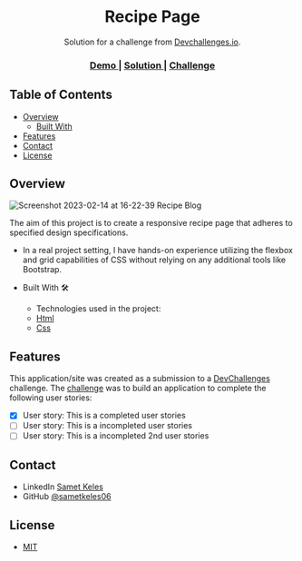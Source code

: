 <h1 align="center">Recipe Page</h1>

<div align="center">
   Solution for a challenge from  <a href="http://devchallenges.io" target="_blank">Devchallenges.io</a>.
</div>
<div align="center">
  <h3>
    <a href="https://recipe-blog-sametkeles.netlify.app/">
      Demo
    </a>
    <span> | </span>
    <a href="https://devchallenges.io/solutions/JjIhSwjIvnrX5QkWdoJk">
      Solution
    </a>
    <span> | </span>
    <a href="https://devchallenges.io/challenges/OEKdUZ6xs0h99C38XVht">
      Challenge
    </a>
  </h3>
</div>

## Table of Contents

- [Overview](#overview)
  - [Built With](#built-with)
- [Features](#features)
- [Contact](#contact)
- [License](#license)

## Overview

![Screenshot 2023-02-14 at 16-22-39 Recipe Blog](https://user-images.githubusercontent.com/60887763/218751470-d2d1471f-00ed-4e9b-8d68-86b5eefc340b.png)

The aim of this project is to create a responsive recipe page that adheres to specified design specifications.

- In a real project setting, I have hands-on experience utilizing the flexbox and grid capabilities of CSS without relying on any additional tools like Bootstrap.

- Built With 🛠
  - Technologies used in the project:
  - [Html](https://www.w3.org/html/)
  - [Css](https://www.w3.org/Style/CSS/)

## Features

This application/site was created as a submission to a [DevChallenges](https://devchallenges.io/challenges) challenge. The [challenge](https://devchallenges.io/challenges/TtUjDt19eIHxNQ4n5jps) was to build an application to complete the following user stories:

- [x] User story: This is a completed user stories
- [ ] User story: This is a incompleted user stories
- [ ] User story: This is a incompleted 2nd user stories

## Contact

- LinkedIn [Samet Keles](https://www.linkedin.com/in/samet-keles/)
- GitHub [@sametkeles06](https://github.com/sametkeles06)

## **License**

- [MIT](https://choosealicense.com/licenses/mit/)
